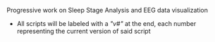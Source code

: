 Progressive work on Sleep Stage Analysis and EEG data visualization
  - All scripts will be labeled with a _"v#"_ at the end, each number representing the current version of said script
